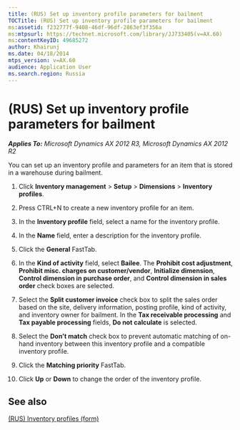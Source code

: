 ```yaml
---
title: (RUS) Set up inventory profile parameters for bailment
TOCTitle: (RUS) Set up inventory profile parameters for bailment
ms:assetid: f232777f-9408-46df-96df-2863ef3f356a
ms:mtpsurl: https://technet.microsoft.com/library/JJ733405(v=AX.60)
ms:contentKeyID: 49685272
author: Khairunj
ms.date: 04/18/2014
mtps_version: v=AX.60
audience: Application User
ms.search.region: Russia
---
```


# (RUS) Set up inventory profile parameters for bailment 


_**Applies To:** Microsoft Dynamics AX 2012 R3, Microsoft Dynamics AX 2012 R2_

You can set up an inventory profile and parameters for an item that is stored in a warehouse during bailment.

1.  Click **Inventory management** \> **Setup** \> **Dimensions** \> **Inventory profiles**.

2.  Press CTRL+N to create a new inventory profile for an item.

3.  In the **Inventory profile** field, select a name for the inventory profile.

4.  In the **Name** field, enter a description for the inventory profile.

5.  Click the **General** FastTab.

6.  In the **Kind of activity** field, select **Bailee**. The **Prohibit cost adjustment**, **Prohibit misc. charges on customer/vendor**, **Initialize dimension**, **Control dimension in purchase order**, and **Control dimension in sales order** check boxes are selected.

7.  Select the **Split customer invoice** check box to split the sales order based on the site, delivery information, posting profile, kind of activity, and inventory owner for bailment. In the **Tax receivable processing** and **Tax payable processing** fields, **Do not calculate** is selected.

8.  Select the **Don’t match** check box to prevent automatic matching of on-hand inventory between this inventory profile and a compatible inventory profile.

9.  Click the **Matching priority** FastTab.

10. Click **Up** or **Down** to change the order of the inventory profile.

## See also

[(RUS) Inventory profiles (form)](https://technet.microsoft.com/library/jj733188\(v=ax.60\))

  


